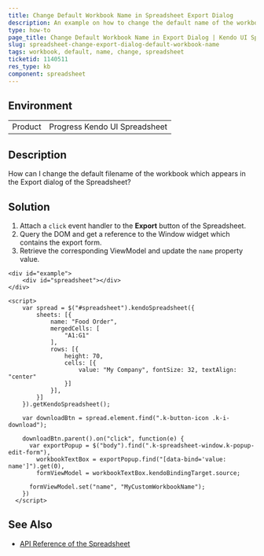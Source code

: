 ```yaml
---
title: Change Default Workbook Name in Spreadsheet Export Dialog
description: An example on how to change the default name of the workbook in the export dialog of the Kendo UI Spreadsheet.
type: how-to
page_title: Change Default Workbook Name in Export Dialog | Kendo UI Spreadsheet for jQuery
slug: spreadsheet-change-export-dialog-default-workbook-name
tags: workbook, default, name, change, spreadsheet
ticketid: 1140511
res_type: kb
component: spreadsheet
---
```


## Environment

<table>
 <tr>
  <td>Product</td>
  <td>Progress Kendo UI Spreadsheet</td>
 </tr>
</table>


## Description

How can I change the default filename of the workbook which appears in the Export dialog of the Spreadsheet?

## Solution

1. Attach a `click` event handler to the **Export** button of the Spreadsheet.
1. Query the DOM and get a reference to the Window widget which contains the export form.
1. Retrieve the corresponding ViewModel and update the `name` property value.

```dojo
<div id="example">
    <div id="spreadsheet"></div>
</div>

<script>
    var spread = $("#spreadsheet").kendoSpreadsheet({
        sheets: [{
            name: "Food Order",
            mergedCells: [
                "A1:G1"
            ],
            rows: [{
                height: 70,
                cells: [{
                    value: "My Company", fontSize: 32, textAlign: "center"
                }]
            }],
        }]
    }).getKendoSpreadsheet();

    var downloadBtn = spread.element.find(".k-button-icon .k-i-download");

    downloadBtn.parent().on("click", function(e) {
      var exportPopup = $("body").find(".k-spreadsheet-window.k-popup-edit-form"),
        workbookTextBox = exportPopup.find("[data-bind='value: name']").get(0),
        formViewModel = workbookTextBox.kendoBindingTarget.source;

      formViewModel.set("name", "MyCustomWorkbookName");
    })
  </script>
```

## See Also

* [API Reference of the Spreadsheet](http://docs.telerik.com/kendo-ui/api/javascript/ui/spreadsheet)
